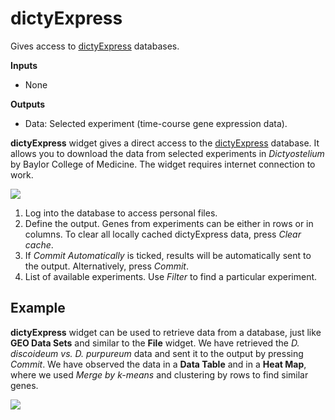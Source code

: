 dictyExpress
============

Gives access to [dictyExpress](https://dictyexpress.research.bcm.edu)
databases.

**Inputs**
- None

**Outputs**
- Data: Selected experiment (time-course gene expression data).


**dictyExpress** widget gives a direct access to the [dictyExpress](https://dictyexpress.research.bcm.edu) database. It allows you to download the data from selected experiments in *Dictyostelium* by Baylor College of Medicine. The widget requires internet connection to work.

![](images/dicty_express/dictyExpress-stamped.png)

1. Log into the database to access personal files.
2. Define the output. Genes from experiments can be either in rows or in columns. To clear all locally cached dictyExpress data, press *Clear cache*.
3. If *Commit Automatically* is ticked, results will be automatically sent to the output. Alternatively, press *Commit*.
4. List of available experiments. Use *Filter* to find a particular experiment.

Example
-------

**dictyExpress** widget can be used to retrieve data from a database, just like **GEO Data Sets** and similar to the **File** widget. We have retrieved the *D. discoideum vs. D. purpureum* data and sent it to the output by pressing *Commit*. We have observed the data in a **Data Table** and in a **Heat Map**, where we used *Merge by k-means* and clustering by rows to find similar genes.

![](images/dicty_express/dictyExpress-Example.png)
